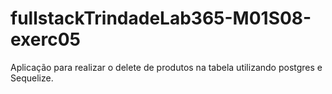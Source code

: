 # fullstackTrindadeLab365-M01S08-exerc05
Aplicação para realizar o delete de produtos na tabela utilizando postgres e Sequelize.
